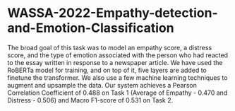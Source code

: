 # WASSA-2022-Empathy-detection-and-Emotion-Classification

The broad goal of this task was to model an
empathy score, a distress score, and the type
of emotion associated with the person who had
reacted to the essay written in response to a
newspaper article. We have used the RoBERTa
model for training, and on top of it, five layers are added to finetune the transformer. We
also use a few machine learning techniques to
augment and upsample the data. Our system
achieves a Pearson Correlation Coefficient of
0.488 on Task 1 (Average of Empathy - 0.470
and Distress - 0.506) and Macro F1-score of
0.531 on Task 2.
